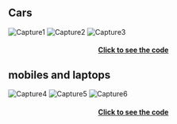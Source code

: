 ## Cars
![Capture1](https://github.com/kiyakeynia8/python_class_NY/assets/118113533/b2ddf2d7-cec1-4334-8b3c-55e0f5f2ed28)
![Capture2](https://github.com/kiyakeynia8/python_class_NY/assets/118113533/7491afe5-76ac-477c-a1ed-5a0b13a6fcda)
![Capture3](https://github.com/kiyakeynia8/python_class_NY/assets/118113533/447b33e7-0166-43a2-a72e-1fffe9b8daff)
<h4 align="center">
  <a href="https://github.com/kiyakeynia8/python_class_NY/blob/main/Assignment%2017/cars_database.py">Click to see the code</a>

## mobiles and laptops
![Capture4](https://github.com/kiyakeynia8/python_class_NY/assets/118113533/c7467cb5-609c-4dea-9242-ca25b03b7327)
![Capture5](https://github.com/kiyakeynia8/python_class_NY/assets/118113533/8af75cf3-b41f-4da4-b959-bd6eac6cfb6e)
![Capture6](https://github.com/kiyakeynia8/python_class_NY/assets/118113533/da48dbea-2638-42c0-9ca6-9456b4566d3c)
<h4 align="center">
  <a href="https://github.com/kiyakeynia8/python_class_NY/blob/main/Assignment%2017/M_L.py">Click to see the code</a>

